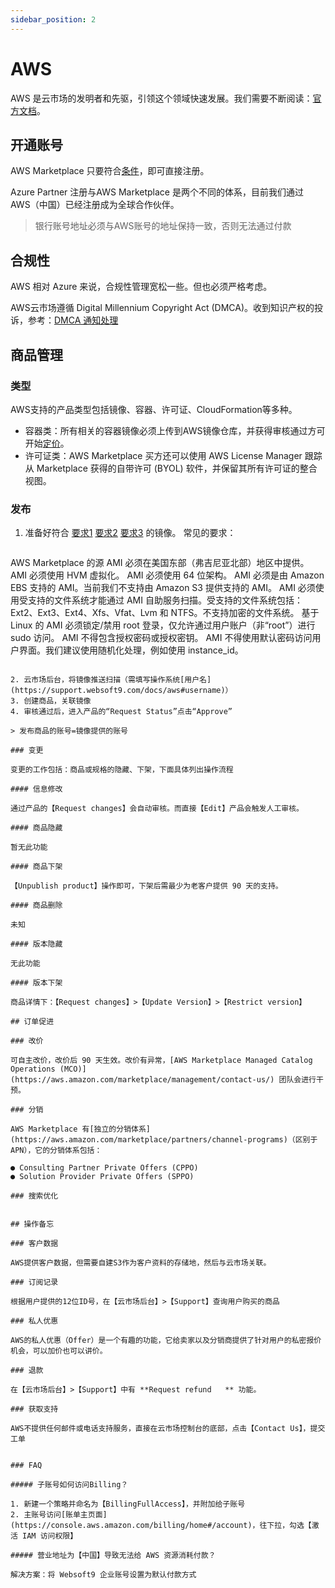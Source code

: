 ```yaml
---
sidebar_position: 2
---
```


# AWS

AWS 是云市场的发明者和先驱，引领这个领域快速发展。我们需要不断阅读：[官方文档](https://docs.aws.amazon.com/marketplace/index.html)。

## 开通账号

AWS Marketplace 只要符合[条件](https://aws.amazon.com/marketplace/management/tour/)，即可直接注册。    

Azure Partner 注册与AWS Marketplace 是两个不同的体系，目前我们通过 AWS（中国）已经注册成为全球合作伙伴。

> 银行账号地址必须与AWS账号的地址保持一致，否则无法通过付款

## 合规性

AWS 相对 Azure 来说，合规性管理宽松一些。但也必须严格考虑。

AWS云市场遵循 Digital Millennium Copyright Act (DMCA)。收到知识产权的投诉，参考：[DMCA 通知处理](https://aws.amazon.com/cn/premiumsupport/knowledge-center/dmca-counter-notice/)

## 商品管理

### 类型

AWS支持的产品类型包括镜像、容器、许可证、CloudFormation等多种。

* 容器类：所有相关的容器镜像必须上传到AWS镜像仓库，并获得审核通过方可开始[定价](https://docs.aws.amazon.com/marketplace/latest/userguide/pricing-container-products.html)。
* 许可证类：AWS Marketplace 买方还可以使用 AWS License Manager 跟踪从 Marketplace 获得的自带许可 (BYOL) 软件，并保留其所有许可证的整合视图。

### 发布

1. 准备好符合 [要求1](https://docs.aws.amazon.com/zh_cn/marketplace/latest/userguide/best-practices-for-building-your-amis.html) [要求2](https://docs.aws.amazon.com/zh_cn/marketplace/latest/userguide/aws-marketplace-listing-checklist.html) [要求3](https://docs.aws.amazon.com/zh_cn/marketplace/latest/userguide/product-and-ami-policies.html) 的镜像。 常见的要求：

   ```
AWS Marketplace 的源 AMI 必须在美国东部（弗吉尼亚北部）地区中提供。
AMI 必须使用 HVM 虚拟化。
AMI 必须使用 64 位架构。
AMI 必须是由 Amazon EBS 支持的 AMI。当前我们不支持由 Amazon S3 提供支持的 AMI。
AMI 必须使用受支持的文件系统才能通过 AMI 自助服务扫描。受支持的文件系统包括：Ext2、Ext3、Ext4、Xfs、Vfat、Lvm 和 NTFS。不支持加密的文件系统。
基于 Linux 的 AMI 必须锁定/禁用 root 登录，仅允许通过用户账户（非“root”）进行 sudo 访问。
AMI 不得包含授权密码或授权密钥。
AMI 不得使用默认密码访问用户界面。我们建议使用随机化处理，例如使用 instance_id。
   ```

2. 云市场后台，将镜像推送扫描（需填写操作系统[用户名](https://support.websoft9.com/docs/aws#username)）
3. 创建商品，关联镜像
4. 审核通过后，进入产品的“Request Status”点击“Approve”

> 发布商品的账号=镜像提供的账号

### 变更

变更的工作包括：商品或规格的隐藏、下架，下面具体列出操作流程

#### 信息修改

通过产品的【Request changes】会自动审核。而直接【Edit】产品会触发人工审核。

#### 商品隐藏

暂无此功能

#### 商品下架

【Unpublish product】操作即可，下架后需最少为老客户提供 90 天的支持。  

#### 商品删除

未知

#### 版本隐藏

无此功能

#### 版本下架

商品详情下：【Request changes】>【Update Version】>【Restrict version】

## 订单促进

### 改价

可自主改价，改价后 90 天生效。改价有异常，[AWS Marketplace Managed Catalog Operations (MCO)](https://aws.amazon.com/marketplace/management/contact-us/) 团队会进行干预。

### 分销

AWS Marketplace 有[独立的分销体系](https://aws.amazon.com/marketplace/partners/channel-programs)（区别于APN），它的分销体系包括：

● Consulting Partner Private Offers (CPPO)
● Solution Provider Private Offers (SPPO)

### 搜索优化


## 操作备忘 

### 客户数据

AWS提供客户数据，但需要自建S3作为客户资料的存储地，然后与云市场关联。

### 订阅记录

根据用户提供的12位ID号，在【云市场后台】>【Support】查询用户购买的商品

### 私人优惠

AWS的私人优惠（Offer）是一个有趣的功能，它给卖家以及分销商提供了针对用户的私密报价机会，可以加价也可以讲价。

### 退款

在【云市场后台】>【Support】中有 **Request refund	** 功能。

### 获取支持

AWS不提供任何邮件或电话支持服务，直接在云市场控制台的底部，点击【Contact Us】，提交工单


### FAQ

##### 子账号如何访问Billing？

1. 新建一个策略并命名为【BillingFullAccess】，并附加给子账号
2. 主账号访问[账单主页面](https://console.aws.amazon.com/billing/home#/account)，往下拉，勾选【激活 IAM 访问权限】

##### 营业地址为【中国】导致无法给 AWS 资源消耗付款？

解决方案：将 Websoft9 企业账号设置为默认付款方式
